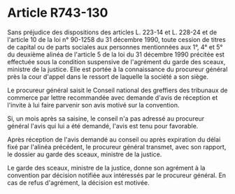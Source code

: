 # Article R743-130

Sans préjudice des dispositions des articles L. 223-14 et L. 228-24 et de l'article 10 de la loi n° 90-1258 du 31 décembre 1990, toute cession de titres de capital ou de parts sociales aux personnes mentionnées aux 1°, 4° et 5° du deuxième alinéa de l'article 5 de la loi du 31 décembre 1990 précitée est effectuée sous la condition suspensive de l'agrément du garde des sceaux, ministre de la justice. Elle est portée à la connaissance du procureur général près la cour d'appel dans le ressort de laquelle la société a son siège.

Le procureur général saisit le Conseil national des greffiers des tribunaux de commerce par lettre recommandée avec demande d'avis de réception et l'invite à lui faire parvenir son avis motivé sur la convention.

Si, un mois après sa saisine, le conseil n'a pas adressé au procureur général l'avis qui lui a été demandé, l'avis est tenu pour favorable.

Après réception de l'avis demandé au conseil ou après expiration du délai fixé par l'alinéa précédent, le procureur général transmet, avec son rapport, le dossier au garde des sceaux, ministre de la justice.

Le garde des sceaux, ministre de la justice, donne son agrément à la convention par décision notifiée aux intéressés par le procureur général. En cas de refus d'agrément, la décision est motivée.
